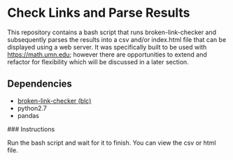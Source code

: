 # Check Links and Parse Results

This repository contains a bash script that runs broken-link-checker and subsequently parses the results into a csv and/or index.html file that can be displayed using a web server. It was specifically built to be used with https://math.umn.edu; however there are opportunities to extend and refactor for flexibility which will be discussed in a later section.

## Dependencies

<ul>
  <li><a href="https://www.npmjs.com/package/broken-link-checker">broken-link-checker (blc)</a></li>
  <li>python2.7</li>
  <li>pandas</li>
</ul>
### Instructions

Run the bash script and wait for it to finish. You can view the csv or html file. 
